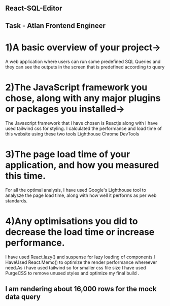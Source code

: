 ## React-SQL-Editor

## Task - Atlan Frontend Engineer

# 1)A basic overview of your project->

A web application where users can run some predefined SQL Queries and they can see the outputs in the screen that is predefined according to query

# 2)The JavaScript framework you chose, along with any major plugins or packages you installed->

The Javascript framework that i have chosen is Reactjs along with I have used tailwind css for styling.
I calculated the performance and load time of this website using these two tools Lighthouse Chrome DevTools

# 3)The page load time of your application, and how you measured this time.

For all the optimal analysis, I have used Google's Lighthouse tool to analysze the page load time, along with how well it performs as per web standards.

# 4)Any optimisations you did to decrease the load time or increase performance.

I have used React.lazy() and suspense for lazy loading of components.I HaveUsed React.Memo() to optimize the render performance whereever need.As i have used tailwind so for smaller css file size I have used PurgeCSS to remove unused styles and optimize my final build .

## I am rendering about 16,000 rows for the mock data query
